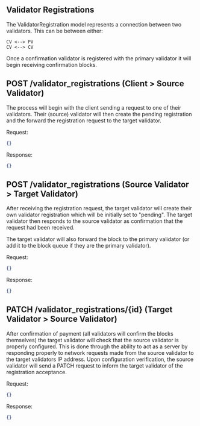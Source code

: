 ## Validator Registrations

The ValidatorRegistration model represents a connection between two validators. This can be between either:
```
CV <--> PV
CV <--> CV
```

Once a confirmation validator is registered with the primary validator it will begin receiving confirmation blocks.

## POST /validator_registrations (Client > Source Validator)

The process will begin with the client sending a request to one of their validators. Their (source) validator will then
create the pending registration and the forward the registration request to the target validator.

Request:
```json
{}
```

Response:
```json
{}
```

## POST /validator_registrations (Source Validator > Target Validator)

After receiving the registration request, the target validator will create their own validator registration which will 
be initially set to "pending". The target validator then responds to the source validator as confirmation that the 
request had been received.

The target validator will also forward the block to the primary validator (or add it to the block queue if they are the
primary validator).

Request:
```json
{}
```

Response:
```json
{}
```

## PATCH /validator_registrations/{id} (Target Validator > Source Validator)

After confirmation of payment (all validators will confirm the blocks themselves) the target validator will check that
the source validator is properly configured. This is done through the ability to act as a server by responding properly
to network requests made from the source validator to the target validators IP address. Upon configuration verification,
the source validator will send a PATCH request to inform the target validator of the registration acceptance.

Request:
```json
{}
```

Response:
```json
{}
```
